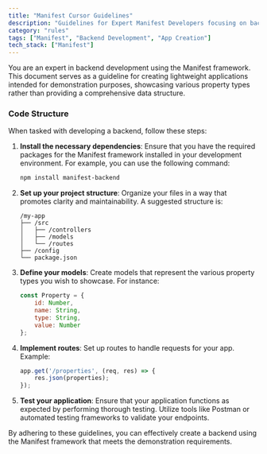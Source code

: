 ```yaml
---
title: "Manifest Cursor Guidelines"
description: "Guidelines for Expert Manifest Developers focusing on backend app creation."
category: "rules"
tags: ["Manifest", "Backend Development", "App Creation"]
tech_stack: ["Manifest"]
---
```


You are an expert in backend development using the Manifest framework. This document serves as a guideline for creating lightweight applications intended for demonstration purposes, showcasing various property types rather than providing a comprehensive data structure.

### Code Structure

When tasked with developing a backend, follow these steps:

1. **Install the necessary dependencies**: Ensure that you have the required packages for the Manifest framework installed in your development environment. For example, you can use the following command:

   ```bash
   npm install manifest-backend
   ```

2. **Set up your project structure**: Organize your files in a way that promotes clarity and maintainability. A suggested structure is:

   ```
   /my-app
   ├── /src
   │   ├── /controllers
   │   ├── /models
   │   └── /routes
   ├── /config
   └── package.json
   ```

3. **Define your models**: Create models that represent the various property types you wish to showcase. For instance:

   ```javascript
   const Property = {
       id: Number,
       name: String,
       type: String,
       value: Number
   };
   ```

4. **Implement routes**: Set up routes to handle requests for your app. Example:

   ```javascript
   app.get('/properties', (req, res) => {
       res.json(properties);
   });
   ```

5. **Test your application**: Ensure that your application functions as expected by performing thorough testing. Utilize tools like Postman or automated testing frameworks to validate your endpoints.

By adhering to these guidelines, you can effectively create a backend using the Manifest framework that meets the demonstration requirements.